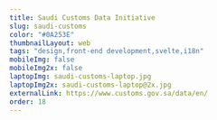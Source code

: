 ```yaml
---
title: Saudi Customs Data Initiative
slug: saudi-customs
color: "#0A253E"
thumbnailLayout: web
tags: "design,front-end development,svelte,i18n"
mobileImg: false
mobileImg2x: false
laptopImg: saudi-customs-laptop.jpg
laptopImg2x: saudi-customs-laptop@2x.jpg
externalLink: https://www.customs.gov.sa/data/en/
order: 18
---
```

